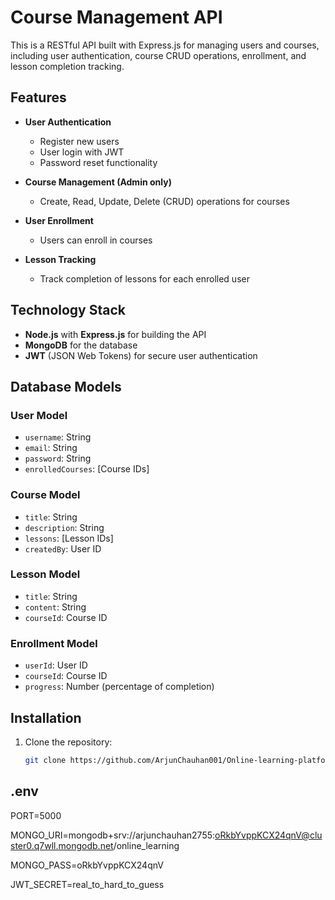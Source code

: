 # Course Management API

This is a RESTful API built with Express.js for managing users and courses, including user authentication, course CRUD operations, enrollment, and lesson completion tracking.

## Features

- **User Authentication**
  - Register new users
  - User login with JWT
  - Password reset functionality

- **Course Management (Admin only)**
  - Create, Read, Update, Delete (CRUD) operations for courses

- **User Enrollment**
  - Users can enroll in courses

- **Lesson Tracking**
  - Track completion of lessons for each enrolled user

## Technology Stack

- **Node.js** with **Express.js** for building the API
- **MongoDB** for the database
- **JWT** (JSON Web Tokens) for secure user authentication

## Database Models

### User Model
- `username`: String
- `email`: String
- `password`: String
- `enrolledCourses`: [Course IDs]

### Course Model
- `title`: String
- `description`: String
- `lessons`: [Lesson IDs]
- `createdBy`: User ID

### Lesson Model
- `title`: String
- `content`: String
- `courseId`: Course ID

### Enrollment Model
- `userId`: User ID
- `courseId`: Course ID
- `progress`: Number (percentage of completion)

## Installation

1. Clone the repository:
   ```bash
   git clone https://github.com/ArjunChauhan001/Online-learning-platform.git

## .env
PORT=5000

MONGO_URI=mongodb+srv://arjunchauhan2755:oRkbYvppKCX24qnV@cluster0.q7wll.mongodb.net/online_learning

MONGO_PASS=oRkbYvppKCX24qnV

JWT_SECRET=real_to_hard_to_guess
